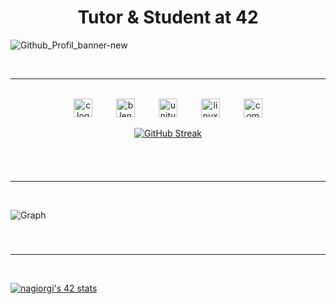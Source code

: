 <h1 align="center">Tutor & Student at 42</h1>


![Github_Profil_banner-new](https://github.com/Gl1tsh/Gl1tsh/assets/69108289/23222b01-3c29-41ad-98b7-50169152db20)

<br>

---

<br>

<div align="center">
  <img src="https://cdn.jsdelivr.net/gh/devicons/devicon/icons/c/c-original.svg" height="30" alt="c logo"  />
  <img width="30" />
  <img src="https://cdn.jsdelivr.net/gh/devicons/devicon/icons/blender/blender-original.svg" height="30" alt="blender logo"  />
  <img width="30" />
  <img src="https://cdn.jsdelivr.net/gh/devicons/devicon/icons/unity/unity-original.svg" height="30" alt="unity logo"  />
  <img width="30" />
  <img src="https://cdn.jsdelivr.net/gh/devicons/devicon/icons/linux/linux-original.svg" height="30" alt="linux logo"  />
  <img width="30" />
  <img src="https://cdn.jsdelivr.net/gh/devicons/devicon/icons/composer/composer-original.svg" height="30" alt="composer logo"  />
</div>


<div align="center" style="display: flex; justify-content: center;">

[![GitHub Streak](https://streak-stats.demolab.com?user=Gl1tsh&theme=noctis-minimus&hide_border=true&date_format=j%20M%5B%20Y%5D&mode=weekly&type=png)](https://git.io/streak-stats)

</div>

###

<br>

---

<br>

![Graph](https://github.com/Gl1tsh/Gl1tsh/assets/69108289/28410c99-9da0-404d-aac9-9c0e2780b8dc)

###

<br>

---

<br>

  [![nagiorgi's 42 stats](https://badge.mediaplus.ma/darkblue/nagiorgi?1337Badge=off&UM6P=off)](https://profile.intra.42.fr/users/nagiorgi)

###
